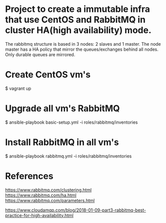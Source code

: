 # Project to create a immutable infra that use CentOS and RabbitMQ in cluster HA(high availability) mode.

The rabbitmq structure is based in 3 nodes: 2 slaves and 1 master.
The node master has a HA policy that mirror the queues/exchanges behind all nodes.
Only durable queues are mirrored.

# Create CentOS vm's
$ vagrant up 

# Upgrade all vm's RabbitMQ
$ ansible-playbook basic-setup.yml -i roles/rabbitmq/inventories

# Install RabbitMQ in all vm's
$ ansible-playbook rabbitmq.yml -i roles/rabbitmq/inventories


# References

https://www.rabbitmq.com/clustering.html
https://www.rabbitmq.com/ha.html
https://www.rabbitmq.com/parameters.html

https://www.cloudamqp.com/blog/2018-01-09-part3-rabbitmq-best-practice-for-high-availability.html
